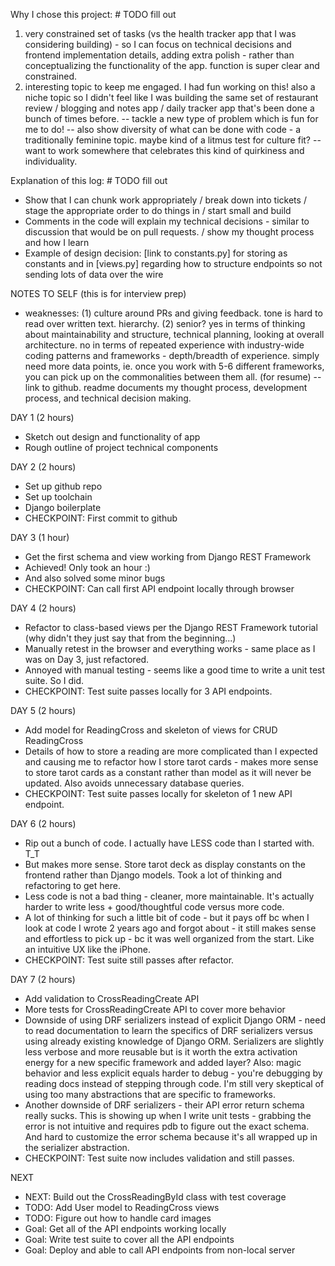 Why I chose this project: # TODO fill out

1) very constrained set of tasks (vs the health tracker app that I was considering building) - so I can focus on technical decisions and frontend implementation details, adding extra polish - rather than conceptualizing the functionality of the app. function is super clear and constrained.
2) interesting topic to keep me engaged. I had fun working on this! also a niche topic so I didn't feel like I was building the same set of restaurant review / blogging and notes app / daily tracker app that's been done a bunch of times before. -- tackle a new type of problem which is fun for me to do! -- also show diversity of what can be done with code - a traditionally feminine topic. maybe kind of a litmus test for culture fit? -- want to work somewhere that celebrates this kind of quirkiness and individuality.

Explanation of this log: # TODO fill out
- Show that I can chunk work appropriately / break down into tickets / stage the appropriate order to do things in / start small and build
- Comments in the code will explain my technical decisions - similar to discussion that would be on pull requests. / show my thought process and how I learn
- Example of design decision: [link to constants.py] for storing as constants and in [views.py] regarding how to structure endpoints so not sending lots of data over the wire

NOTES TO SELF (this is for interview prep)
- weaknesses: (1) culture around PRs and giving feedback. tone is hard to read over written text. hierarchy. (2) senior? yes in terms of thinking about maintainability and structure, technical planning, looking at overall architecture. no in terms of repeated experience with industry-wide coding patterns and frameworks - depth/breadth of experience. simply need more data points, ie. once you work with 5-6 different frameworks, you can pick up on the commonalities between them all.
(for resume) -- link to github. readme documents my thought process, development process, and technical decision making.

DAY 1 (2 hours)

* Sketch out design and functionality of app
* Rough outline of project technical components

DAY 2 (2 hours)

* Set up github repo
* Set up toolchain
* Django boilerplate
* CHECKPOINT: First commit to github

DAY 3 (1 hour)

* Get the first schema and view working from Django REST Framework
* Achieved! Only took an hour :)
* And also solved some minor bugs
* CHECKPOINT: Can call first API endpoint locally through browser

DAY 4 (2 hours)

* Refactor to class-based views per the Django REST Framework tutorial (why didn't they just say that from the beginning...)
* Manually retest in the browser and everything works - same place as I was on Day 3, just refactored.
* Annoyed with manual testing - seems like a good time to write a unit test suite. So I did.
* CHECKPOINT: Test suite passes locally for 3 API endpoints.

DAY 5 (2 hours)

* Add model for ReadingCross and skeleton of views for CRUD ReadingCross
* Details of how to store a reading are more complicated than I expected and causing me to refactor how I store tarot cards - makes more sense to store tarot cards as a constant rather than model as it will never be updated. Also avoids unnecessary database queries.
* CHECKPOINT: Test suite passes locally for skeleton of 1 new API endpoint.

DAY 6 (2 hours)

* Rip out a bunch of code. I actually have LESS code than I started with. T_T
* But makes more sense. Store tarot deck as display constants on the frontend rather than Django models. Took a lot of thinking and refactoring to get here.
* Less code is not a bad thing - cleaner, more maintainable. It's actually harder to write less + good/thoughtful code versus more code.
* A lot of thinking for such a little bit of code - but it pays off bc when I look at code I wrote 2 years ago and forgot about - it still makes sense and effortless to pick up - bc it was well organized from the start. Like an intuitive UX like the iPhone.
* CHECKPOINT: Test suite still passes after refactor.

DAY 7 (2 hours)
* Add validation to CrossReadingCreate API
* More tests for CrossReadingCreate API to cover more behavior
* Downside of using DRF serializers instead of explicit Django ORM - need to read documentation to learn the specifics of DRF serializers versus using already existing knowledge of Django ORM. Serializers are slightly less verbose and more reusable but is it worth the extra activation energy for a new specific framework and added layer? Also: magic behavior and less explicit equals harder to debug - you're debugging by reading docs instead of stepping through code. I'm still very skeptical of using too many abstractions that are specific to frameworks.
* Another downside of DRF serializers - their API error return schema really sucks. This is showing up when I write unit tests - grabbing the error is not intuitive and requires pdb to figure out the exact schema. And hard to customize the error schema because it's all wrapped up in the serializer abstraction.
* CHECKPOINT: Test suite now includes validation and still passes.

NEXT
* NEXT: Build out the CrossReadingById class with test coverage
* TODO: Add User model to ReadingCross views
* TODO: Figure out how to handle card images
* Goal: Get all of the API endpoints working locally
* Goal: Write test suite to cover all the API endpoints
* Goal: Deploy and able to call API endpoints from non-local server



